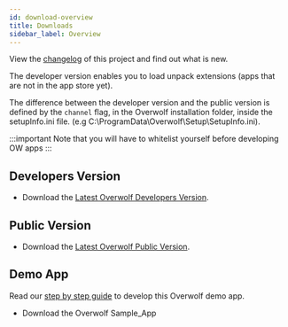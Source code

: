 ```yaml
---
id: download-overview
title: Downloads
sidebar_label: Overview
---
```


View the [changelog](../api/changelog) of this project and find out what is new.

The developer version enables you to load unpack extensions (apps that are not in the app store yet).

The difference between the developer version and the public version is defined by the `channel` flag, in the Overwolf installation folder, inside the setupInfo.ini file.
(e.g C:\ProgramData\Overwolf\Setup\SetupInfo.ini).

:::important
 Note that you will have to whitelist yourself before developing OW apps
:::

## Developers Version

* Download the [Latest Overwolf Developers Version](https://download.overwolf.com/install/Download?Name=Game+Summary&ExtensionId=flkgdpkkjcoapbgmgpidhepajgkhckpgpibmlclb&Channel=developers).

## Public Version

* Download the [Latest Overwolf Public Version](https://download.overwolf.com/install/Download?Name=Game+Summary&ExtensionId=flkgdpkkjcoapbgmgpidhepajgkhckpgpibmlclb&Channel=website).

## Demo App

Read our [step by step guide](../start/creating-demo-app) to develop this Overwolf demo app.

* Download the Overwolf Sample_App
